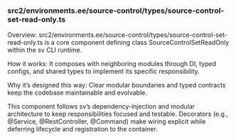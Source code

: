 ### src2/environments.ee/source-control/types/source-control-set-read-only.ts

Overview: src2/environments.ee/source-control/types/source-control-set-read-only.ts is a core component defining class SourceControlSetReadOnly within the sv CLI runtime.

How it works: It composes with neighboring modules through DI, typed configs, and shared types to implement its specific responsibility.

Why it’s designed this way: Clear modular boundaries and typed contracts keep the codebase maintainable and evolvable.

This component follows sv’s dependency-injection and modular architecture to keep responsibilities focused and testable. Decorators (e.g., @Service, @RestController, @Command) make wiring explicit while deferring lifecycle and registration to the container.
